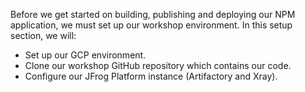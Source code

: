 Before we get started on building, publishing and deploying our NPM application, we must set up our workshop environment. In this setup section, we will:

- Set up our GCP environment.
- Clone our workshop GitHub repository which contains our code.
- Configure our JFrog Platform instance (Artifactory and Xray).

